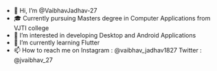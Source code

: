 - 👋 Hi, I’m @VaibhavJadhav-27
- 🎓 Currently pursuing Masters degree in Computer Applications from VJTI college
- 👀 I’m interested in developing Desktop and Android Applications
- 🌱 I’m currently learning Flutter
- 📫 How to reach me on
   Instagram : @vaibhav_jadhav1827
   Twitter :   @jvaibhav_27

<!---
VaibhavJadhav-27/VaibhavJadhav-27 is a ✨ special ✨ repository because its `README.md` (this file) appears on your GitHub profile.
You can click the Preview link to take a look at your changes.
--->
